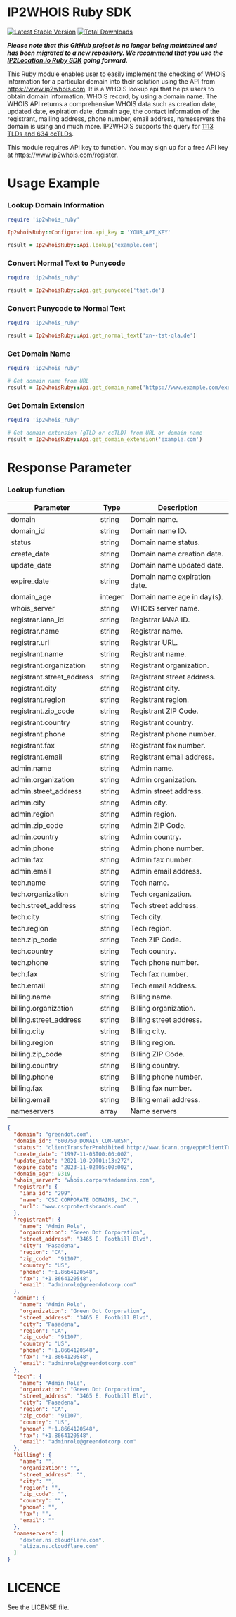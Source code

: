 IP2WHOIS Ruby SDK
========================
[![Latest Stable Version](https://img.shields.io/gem/v/ip2whois_ruby.svg)](https://rubygems.org/gems/ip2whois_ruby)
[![Total Downloads](https://img.shields.io/gem/dt/ip2whois_ruby.svg)](https://rubygems.org/gems/ip2whois_ruby)

**_Please note that this GitHub project is no longer being maintained and has been migrated to a new repository. We recommend that you use the [IP2Location.io Ruby SDK](https://github.com/ip2location/ip2location-io-ruby) going forward._**

This Ruby module enables user to easily implement the checking of WHOIS information for a particular domain into their solution using the API from https://www.ip2whois.com. It is a WHOIS lookup api that helps users to obtain domain information, WHOIS record, by using a domain name. The WHOIS API returns a comprehensive WHOIS data such as creation date, updated date, expiration date, domain age, the contact information of the registrant, mailing address, phone number, email address, nameservers the domain is using and much more. IP2WHOIS supports the query for [1113 TLDs and 634 ccTLDs](https://www.ip2whois.com/tld-cctld-supported).

This module requires API key to function. You may sign up for a free API key at https://www.ip2whois.com/register.


Usage Example
============
### Lookup Domain Information
```ruby
require 'ip2whois_ruby'

Ip2whoisRuby::Configuration.api_key = 'YOUR_API_KEY'

result = Ip2whoisRuby::Api.lookup('example.com')
```

### Convert Normal Text to Punycode
```ruby
require 'ip2whois_ruby'

result = Ip2whoisRuby::Api.get_punycode('täst.de')
```

### Convert Punycode to Normal Text
```ruby
require 'ip2whois_ruby'

result = Ip2whoisRuby::Api.get_normal_text('xn--tst-qla.de')
```

### Get Domain Name
```ruby
require 'ip2whois_ruby'

# Get domain name from URL
result = Ip2whoisRuby::Api.get_domain_name('https://www.example.com/exe')
```

### Get Domain Extension
```ruby
require 'ip2whois_ruby'

# Get domain extension (gTLD or ccTLD) from URL or domain name
result = Ip2whoisRuby::Api.get_domain_extension('example.com')
```


Response Parameter
============
### Lookup function
| Parameter | Type | Description |
|---|---|---|
|domain|string|Domain name.|
|domain_id|string|Domain name ID.|
|status|string|Domain name status.|
|create_date|string|Domain name creation date.|
|update_date|string|Domain name updated date.|
|expire_date|string|Domain name expiration date.|
|domain_age|integer|Domain name age in day(s).|
|whois_server|string|WHOIS server name.|
|registrar.iana_id|string|Registrar IANA ID.|
|registrar.name|string|Registrar name.|
|registrar.url|string|Registrar URL.|
|registrant.name|string|Registrant name.|
|registrant.organization|string|Registrant organization.|
|registrant.street_address|string|Registrant street address.|
|registrant.city|string|Registrant city.|
|registrant.region|string|Registrant region.|
|registrant.zip_code|string|Registrant ZIP Code.|
|registrant.country|string|Registrant country.|
|registrant.phone|string|Registrant phone number.|
|registrant.fax|string|Registrant fax number.|
|registrant.email|string|Registrant email address.|
|admin.name|string|Admin name.|
|admin.organization|string|Admin organization.|
|admin.street_address|string|Admin street address.|
|admin.city|string|Admin city.|
|admin.region|string|Admin region.|
|admin.zip_code|string|Admin ZIP Code.|
|admin.country|string|Admin country.|
|admin.phone|string|Admin phone number.|
|admin.fax|string|Admin fax number.|
|admin.email|string|Admin email address.|
|tech.name|string|Tech name.|
|tech.organization|string|Tech organization.|
|tech.street_address|string|Tech street address.|
|tech.city|string|Tech city.|
|tech.region|string|Tech region.|
|tech.zip_code|string|Tech ZIP Code.|
|tech.country|string|Tech country.|
|tech.phone|string|Tech phone number.|
|tech.fax|string|Tech fax number.|
|tech.email|string|Tech email address.|
|billing.name|string|Billing name.|
|billing.organization|string|Billing organization.|
|billing.street_address|string|Billing street address.|
|billing.city|string|Billing city.|
|billing.region|string|Billing region.|
|billing.zip_code|string|Billing ZIP Code.|
|billing.country|string|Billing country.|
|billing.phone|string|Billing phone number.|
|billing.fax|string|Billing fax number.|
|billing.email|string|Billing email address.|
|nameservers|array|Name servers|

```json
{
  "domain": "greendot.com",
  "domain_id": "600750_DOMAIN_COM-VRSN",
  "status": "clientTransferProhibited http://www.icann.org/epp#clientTransferProhibited",
  "create_date": "1997-11-03T00:00:00Z",
  "update_date": "2021-10-29T01:13:27Z",
  "expire_date": "2023-11-02T05:00:00Z",
  "domain_age": 9319,
  "whois_server": "whois.corporatedomains.com",
  "registrar": {
    "iana_id": "299",
    "name": "CSC CORPORATE DOMAINS, INC.",
    "url": "www.cscprotectsbrands.com"
  },
  "registrant": {
    "name": "Admin Role",
    "organization": "Green Dot Corporation",
    "street_address": "3465 E. Foothill Blvd",
    "city": "Pasadena",
    "region": "CA",
    "zip_code": "91107",
    "country": "US",
    "phone": "+1.8664120548",
    "fax": "+1.8664120548",
    "email": "adminrole@greendotcorp.com"
  },
  "admin": {
    "name": "Admin Role",
    "organization": "Green Dot Corporation",
    "street_address": "3465 E. Foothill Blvd",
    "city": "Pasadena",
    "region": "CA",
    "zip_code": "91107",
    "country": "US",
    "phone": "+1.8664120548",
    "fax": "+1.8664120548",
    "email": "adminrole@greendotcorp.com"
  },
  "tech": {
    "name": "Admin Role",
    "organization": "Green Dot Corporation",
    "street_address": "3465 E. Foothill Blvd",
    "city": "Pasadena",
    "region": "CA",
    "zip_code": "91107",
    "country": "US",
    "phone": "+1.8664120548",
    "fax": "+1.8664120548",
    "email": "adminrole@greendotcorp.com"
  },
  "billing": {
    "name": "",
    "organization": "",
    "street_address": "",
    "city": "",
    "region": "",
    "zip_code": "",
    "country": "",
    "phone": "",
    "fax": "",
    "email": ""
  },
  "nameservers": [
    "dexter.ns.cloudflare.com",
    "aliza.ns.cloudflare.com"
  ]
}
```


LICENCE
=====================
See the LICENSE file.
